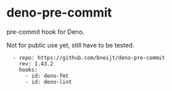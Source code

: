 # deno-pre-commit

pre-commit hook for Deno.

Not for public use yet, still have to be tested.

```
  - repo: https://github.com/bneijt/deno-pre-commit
    rev: 1.43.2
    hooks:
      - id: deno-fmt
      - id: deno-lint
```

